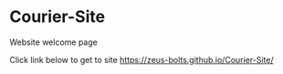 # Courier-Site
Website welcome page

Click link below to get to site
https://zeus-bolts.github.io/Courier-Site/
